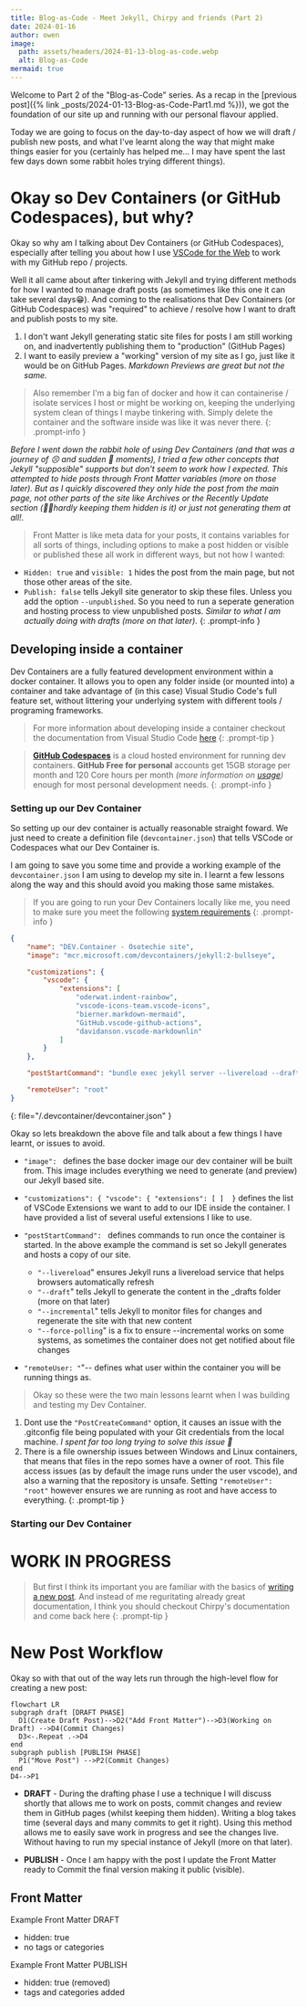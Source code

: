 ```yaml
---
title: Blog-as-Code - Meet Jekyll, Chirpy and friends (Part 2)
date: 2024-01-16
author: owen
image:
  path: assets/headers/2024-01-13-blog-as-code.webp
  alt: Blog-as-Code
mermaid: true
---
```


Welcome to Part 2 of the "Blog-as-Code" series. As a recap in the [previous post]({% link _posts/2024-01-13-Blog-as-Code-Part1.md %})), we got the foundation of our site up and running with our personal flavour applied.

Today we are going to focus on the day-to-day aspect of how we will draft / publish new posts, and what I've learnt along the way that might make things easier for you (certainly has helped me... I may have spent the last few days down some rabbit holes trying different things).

# Okay so Dev Containers (or GitHub Codespaces), but why?

Okay so why am I talking about Dev Containers (or GitHub Codespaces), especially after telling you about how I use [VSCode for the Web](https://vscode.dev) to work with my GitHub repo / projects.

Well it all came about after tinkering with Jekyll and trying different methods for how I wanted to manage draft posts (as sometimes like this one it can take several days😁). And coming to the realisations that Dev Containers (or GitHub Codespaces) was "required" to achieve / resolve how I want to draft and publish posts to my site.

1. I don't want Jekyll generating static site files for posts I am still working on, and inadvertently publishing them to "production" (GitHub Pages)
2. I want to easily preview a "working" version of my site as I go, just like it would be on GitHub Pages. *Markdown Previews are great but not the same.*

> Also remember I'm a big fan of docker and how it can containerise / isolate services I host or might be working on, keeping the underlying system clean of things I maybe tinkering with. Simply delete the container and the software inside was like it was never there.
{: .prompt-info }

*Before I went down the rabbit hole of using Dev Containers (and that was a journey of 😣 and sudden 🙌 moments), I tried a few other concepts that Jekyll "supposible" supports but don't seem to work how I expected. This attempted to hide posts through Front Matter variables (more on those later). But as I quickly discovered they only hide the post from the main page, not other parts of the site like Archives or the Recently Update section (🤦‍♂️hardly keeping them hidden is it) or just not generating them at all!.*

> Front Matter is like meta data for your posts, it contains variables for all sorts of things, including options to make a post hidden or visible or published these all work in different ways, but not how I wanted:
- ```Hidden: true``` and ```visible: 1``` hides the post from the main page, but not those other areas of the site.
- ```Publish: false``` tells Jekyll site generator to skip these files. Unless you add the option ```--unpublished```. So you need to run a seperate generation and hosting process to view unpublished posts. *Similar to what I am actually doing with drafts (more on that later).*
{: .prompt-info }

## Developing inside a container

Dev Containers are a fully featured development environment within a docker container. It allows you to open any folder inside (or mounted into) a container and take advantage of (in this case) Visual Studio Code's full feature set, without littering your underlying system with different tools / programing frameworks.

> For more information about developing inside a container checkout the documentation from Visual Studio Code [here](https://code.visualstudio.com/docs/devcontainers/containers)
{: .prompt-tip }

> [**GitHub Codespaces**](https://github.com/features/codespaces) is a cloud hosted environment for running dev containers. **GitHub Free for personal** accounts get  15GB storage per month and 120 Core hours per month *(more information on [usage](https://docs.github.com/en/billing/managing-billing-for-github-codespaces/about-billing-for-github-codespaces#monthly-included-storage-and-core-hours-for-personal-accounts))* enough for most personal development needs.
{: .prompt-info }

### Setting up our Dev Container

So setting up our dev container is actually reasonable straight foward. We just need to create a definition file (```devcontainer.json```) that tells VSCode or Codespaces what our Dev Container is.

I am going to save you some time and provide a working example of the ```devcontainer.json``` I am using to develop my site in. I learnt a few lessons along the way and this should avoid you making those same mistakes.

> If you are going to run your Dev Containers locally like me, you need to make sure you meet the following [system requirements](https://code.visualstudio.com/docs/devcontainers/containers#_system-requirements)
{: .prompt-info }

```json
{
	"name": "DEV.Container - Osotechie site",
	"image": "mcr.microsoft.com/devcontainers/jekyll:2-bullseye",

	"customizations": {
		"vscode": {
			"extensions": [
				"oderwat.indent-rainbow",
				"vscode-icons-team.vscode-icons",
				"bierner.markdown-mermaid",
				"GitHub.vscode-github-actions",
				"davidanson.vscode-markdownlin"
			]
		}
	},

	"postStartCommand": "bundle exec jekyll server --livereload --draft --incremental --force-polling",

	"remoteUser": "root"
}
```
{: file="/.devcontainer/devcontainer.json" }

Okay so lets breakdown the above file and talk about a few things I have learnt, or issues to avoid.

- ```"image": ``` defines the base docker image our dev container will be built from. This image includes everything we need to generate (and preview) our Jekyll based site.
- ```"customizations": { "vscode": { "extensions": [ ]	}``` defines the list of VSCode Extensions we want to add to our IDE inside the container. I have provided a list of several useful extensions I like to use.

- ```"postStartCommand": ``` defines commands to run once the container is started. In the above example the command is set so Jekyll generates and hosts a copy of our site.

  - ```"--livereload```" ensures Jekyll runs a livereload service that helps browsers automatically refresh 
  - ```"--draft```" tells Jekyll to generate the content in the _drafts folder (more on that later)
  - ```"--incremental```" tells Jekyll to monitor files for changes and regenerate the site with that new content
  - ```"--force-polling```" is a fix to ensure --incremental works on some systems, as sometimes the container does not get notified about file changes

- ```"remoteUser: "```"-- defines what user within the container you will be running things as. 

> Okay so these were the two main lessons learnt when I was building and testing my Dev Container.
1. Dont use the ```"PostCreateCommand"``` option, it causes an issue with the .gitconfig file being populated with your Git credentials from the local machine. *I spent far too long trying to solve this issue 😤*
2. There is a file ownership issues between Windows and Linux containers, that means that files in the repo somes have a owner of root. This file access issues (as by default the image runs under the user vscode), and also a warning that the repository is unsafe. Setting ```"remoteUser": "root"``` however ensures we are running as root and have access to everything.
{: .prompt-tip }

### Starting our Dev Container





# WORK IN PROGRESS


>But first I think its important you are familiar with the basics of [writing a new post](https://chirpy.cotes.page/posts/write-a-new-post/). And instead of me reguritating already great documentation, I think you should checkout Chirpy's documentation and come back here
{: .prompt-tip }

# New Post Workflow

Okay so with that out of the way lets run through the high-level flow for creating a new post:

```mermaid
flowchart LR
subgraph draft [DRAFT PHASE]
  D1(Create Draft Post)-->D2("Add Front Matter")-->D3(Working on Draft) -->D4(Commit Changes)
  D3<-.Repeat .->D4
end
subgraph publish [PUBLISH PHASE]
  P1("Move Post") -->P2(Commit Changes)
end
D4-->P1

```

* **DRAFT** - During the drafting phase I use a technique I will discuss shortly that allows me to work on posts, commit changes and review them in GitHub pages (whilst keeping them hidden). Writing a blog takes time (several days and many commits to get it right). Using this method allows me to easily save work in progress and see the changes live. Without having to run my special instance of Jekyll (more on that later).

* **PUBLISH** - Once I am happy with the post I update the Front Matter ready to Commit the final version making it public (visible).

## Front Matter

Example Front Matter DRAFT
- hidden: true
- no tags or categories

Example Front Matter PUBLISH
- hidden: true (removed)
- tags and categories added
